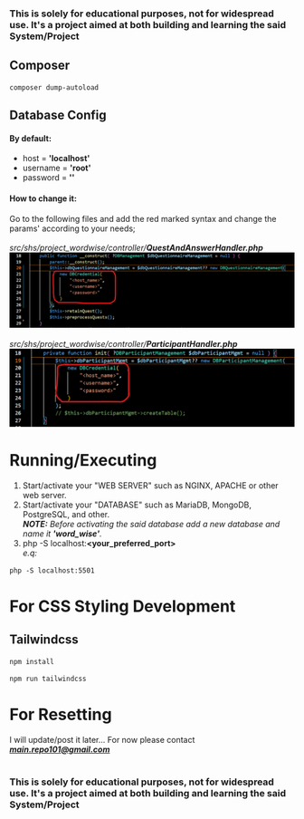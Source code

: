 ### This is solely for educational purposes, not for widespread use. It's a project aimed at both building and learning the said System/Project 
## Composer
```
composer dump-autoload
```

## Database Config
#### By default:
- host = <b>'localhost'</b>
- username = <b>'root'</b>
- password = <b>''</b>
#### How to change it:
Go to the following files and add the red marked syntax and change the params' according to your needs;
<br/>
<br/>
<i>src/shs/project_wordwise/controller/<b>QuestAndAnswerHandler.php</b></i>
![QuestAndAnswerHandler.php](/.misc/res/img/quest-and-answer-handler.png)
<br/>
<br/>
<i>src/shs/project_wordwise/controller/<b>ParticipantHandler.php</b></i>
![QuestAndAnswerHandler.php](/.misc/res/img/participant-handler.png)

# Running/Executing 
1. Start/activate your "WEB SERVER" such as NGINX, APACHE or other web server. <br/>
2. Start/activate your "DATABASE" such as MariaDB, MongoDB, PostgreSQL, and other.<br/>
<i><b>NOTE:</b> Before activating the said database add a new database and name it <b>'word_wise'</b>.</i><br/>
3. php -S localhost:<b><your_preferred_port></b><br/>
<i>e.q:</i><br/>
```
php -S localhost:5501
```

# For CSS Styling Development
## Tailwindcss
```
npm install
```
```
npm run tailwindcss
```

# For Resetting
I will update/post it later... For now
please contact <i><b>main.repo101@gmail.com</b></i> 
#
#
### This is solely for educational purposes, not for widespread use. It's a project aimed at both building and learning the said System/Project 
